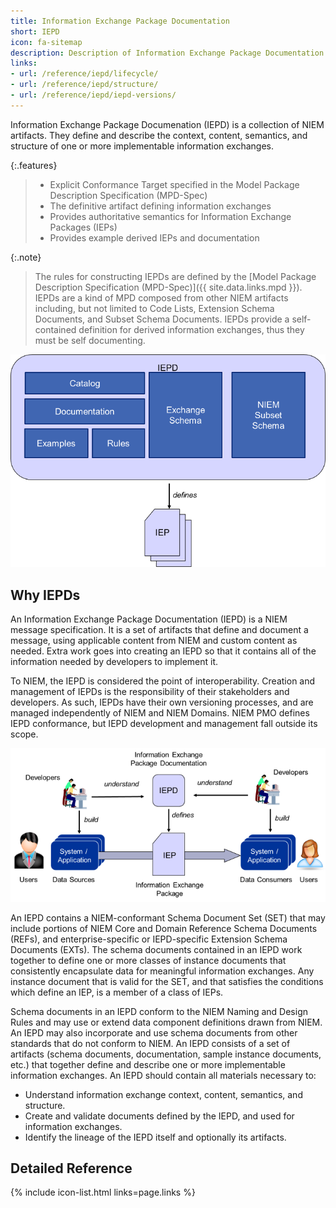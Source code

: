 ```yaml
---
title: Information Exchange Package Documentation
short: IEPD
icon: fa-sitemap
description: Description of Information Exchange Package Documentation (IEPD).
links:
- url: /reference/iepd/lifecycle/
- url: /reference/iepd/structure/
- url: /reference/iepd/iepd-versions/
---
```


Information Exchange Package Documenation (IEPD) is a collection of NIEM artifacts.
They define and describe the context, content, semantics, and structure of one or more implementable
information exchanges.

{:.features}
>
> - Explicit Conformance Target specified in the Model Package Description Specification (MPD-Spec)
> - The definitive artifact defining information exchanges
> - Provides authoritative semantics for Information Exchange Packages (IEPs)
> - Provides example derived IEPs and documentation

{:.note}
> The rules for constructing IEPDs are defined by the [Model Package Description
> Specification (MPD-Spec)]({{ site.data.links.mpd }}).
> IEPDs are a kind of MPD composed from other NIEM
> artifacts including, but not limited to Code Lists, Extension Schema Documents,
> and Subset Schema Documents. IEPDs provide a self-contained definition for
> derived information exchanges, thus they must be self documenting.

![IEPD Content](assets/iepdcontent.png "IEPD Content")

<!--more-->

## Why IEPDs

An Information Exchange Package Documentation (IEPD) is a NIEM message specification. It is a set of artifacts that define and document a message, using applicable content from NIEM and custom content as needed. Extra work goes into creating an IEPD so that it contains all of the information needed by developers to implement it.

To NIEM, the IEPD is considered the point of interoperability. Creation and management of IEPDs is the responsibility of their stakeholders and developers. As such, IEPDs have their own versioning processes, and are managed independently of NIEM and NIEM Domains. NIEM PMO defines IEPD conformance, but IEPD development and management fall outside its scope.

![Data Interoperability](assets/interoperability.png "Data Interoperability")

An IEPD contains a NIEM-conformant Schema Document Set (SET) that may include portions of NIEM Core and Domain Reference Schema Documents (REFs), and enterprise-specific or IEPD-specific Extension Schema Documents (EXTs). The schema documents contained in an IEPD work together to define one or more classes of instance documents that consistently encapsulate data for meaningful information exchanges. Any instance document that is valid for the SET, and that satisfies the conditions which define an IEP, is a member of a class of IEPs.

Schema documents in an IEPD conform to the NIEM Naming and Design Rules and may use or extend data component definitions drawn from NIEM. An IEPD may also incorporate and use schema documents from other standards that do not conform to NIEM. An IEPD consists of a set of artifacts (schema documents, documentation, sample instance documents, etc.) that together define and describe one or more implementable information exchanges. An IEPD should contain all materials necessary to:

- Understand information exchange context, content, semantics, and structure.
- Create and validate documents defined by the IEPD, and used for information exchanges.
- Identify the lineage of the IEPD itself and optionally its artifacts.

## Detailed Reference

{% include icon-list.html links=page.links %}
